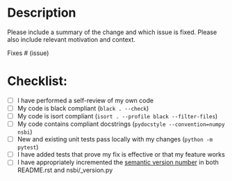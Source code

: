 # Description

Please include a summary of the change and which issue is fixed. Please also include relevant motivation and context.

Fixes # (issue)

# Checklist:

- [ ] I have performed a self-review of my own code
- [ ] My code is black compliant (`black . --check`)
- [ ] My code is isort compliant (`isort . --profile black --filter-files`)
- [ ] My code contains compliant docstrings (`pydocstyle --convention=numpy nsbi`)
- [ ] New and existing unit tests pass locally with my changes (`python -m pytest`)
- [ ] I have added tests that prove my fix is effective or that my feature works
- [ ] I have appropriately incremented the [semantic version number](https://semver.org/) in both README.rst and nsbi/_version.py

